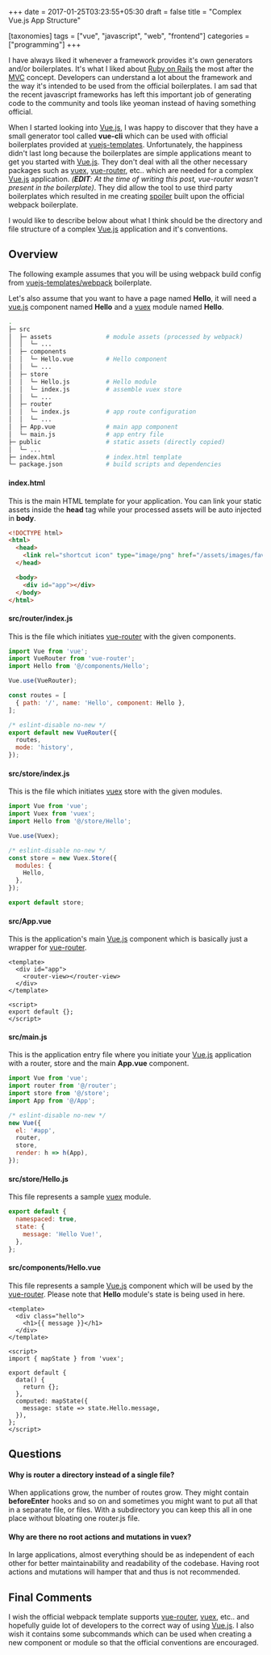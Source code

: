 +++
date = 2017-01-25T03:23:55+05:30
draft = false
title = "Complex Vue.js App Structure"

[taxonomies]
tags = ["vue", "javascript", "web", "frontend"]
categories = ["programming"]
+++

I have always liked it whenever a framework provides it's own generators and/or boilerplates. It's what I liked about [Ruby on Rails](http://rubyonrails.org) the most after the [MVC](https://en.wikipedia.org/wiki/Model–view–controller) concept. Developers can understand a lot about the framework and the way it's intended to be used from the official boilerplates. I am sad that the recent javascript frameworks has left this important job of generating code to the community and tools like yeoman instead of having something official.

When I started looking into [Vue.js][], I was happy to discover that they have a small generator tool called **vue-cli** which can be used with official boilerplates provided at [vuejs-templates](https://github.com/vuejs-templates). Unfortunately, the happiness didn't last long because the boilerplates are simple applications meant to get you started with [Vue.js][]. They don't deal with all the other necessary packages such as [vuex][], [vue-router][], etc.. which are needed for a complex [Vue.js][] application. *(__EDIT__: At the time of writing this post, vue-router wasn't present in the boilerplate)*. They did allow the tool to use third party boilerplates which resulted in me creating [spoiler](https://github.com/pksunkara/spoiler) built upon the official webpack boilerplate.

I would like to describe below about what I think should be the directory and file structure of a complex [Vue.js][] application and it's conventions.

## Overview

The following example assumes that you will be using webpack build config from [vuejs-templates/webpack](https://github.com/vuejs-templates/webpack) boilerplate.

Let's also assume that you want to have a page named **Hello**, it will need a [vue.js][] component named **Hello** and a [vuex][] module named **Hello**.

```bash
.
├─ src
│  ├─ assets               # module assets (processed by webpack)
│  │  └─ ...
│  ├─ components
│  │  └─ Hello.vue         # Hello component
│  │  └─ ...
│  ├─ store
│  │  └─ Hello.js          # Hello module
│  │  └─ index.js          # assemble vuex store
│  │  └─ ...
│  ├─ router
│  │  └─ index.js          # app route configuration
│  │  └─ ...
│  ├─ App.vue              # main app component
│  └─ main.js              # app entry file
├─ public                  # static assets (directly copied)
│  └─ ...
├─ index.html              # index.html template
└─ package.json            # build scripts and dependencies
```

#### index.html

This is the main HTML template for your application. You can link your static assets inside the **head** tag while your processed assets will be auto injected in **body**.

```html
<!DOCTYPE html>
<html>
  <head>
    <link rel="shortcut icon" type="image/png" href="/assets/images/favicon.png"/>
  </head>

  <body>
    <div id="app"></div>
  </body>
</html>
```

#### src/router/index.js

This is the file which initiates [vue-router][] with the given components.

```js
import Vue from 'vue';
import VueRouter from 'vue-router';
import Hello from '@/components/Hello';

Vue.use(VueRouter);

const routes = [
  { path: '/', name: 'Hello', component: Hello },
];

/* eslint-disable no-new */
export default new VueRouter({
  routes,
  mode: 'history',
});
```

#### src/store/index.js

This is the file which initiates [vuex][] store with the given modules.

```js
import Vue from 'vue';
import Vuex from 'vuex';
import Hello from '@/store/Hello';

Vue.use(Vuex);

/* eslint-disable no-new */
const store = new Vuex.Store({
  modules: {
    Hello,
  },
});

export default store;
```

#### src/App.vue

This is the application's main [Vue.js][] component which is basically just a wrapper for [vue-router][].

```vue
<template>
  <div id="app">
    <router-view></router-view>
  </div>
</template>

<script>
export default {};
</script>
```

#### src/main.js

This is the application entry file where you initiate your [Vue.js][] application with a router, store and the main **App.vue** component.

```js
import Vue from 'vue';
import router from '@/router';
import store from '@/store';
import App from '@/App';

/* eslint-disable no-new */
new Vue({
  el: '#app',
  router,
  store,
  render: h => h(App),
});
```

#### src/store/Hello.js

This file represents a sample [vuex][] module.

```js
export default {
  namespaced: true,
  state: {
    message: 'Hello Vue!',
  },
};
```

#### src/components/Hello.vue

This file represents a sample [Vue.js][] component which will be used by the [vue-router][]. Please note that **Hello** module's state is being used in here.

```vue
<template>
  <div class="hello">
    <h1>{{ message }}</h1>
  </div>
</template>

<script>
import { mapState } from 'vuex';

export default {
  data() {
    return {};
  },
  computed: mapState({
    message: state => state.Hello.message,
  }),
};
</script>
```

## Questions

#### Why is router a directory instead of a single file?

When applications grow, the number of routes grow. They might contain **beforeEnter** hooks and so on and sometimes you might want to put all that in a separate file, or files. With a subdirectory you can keep this all in one place without bloating one router.js file.

#### Why are there no root actions and mutations in vuex?

In large applications, almost everything should be as independent of each other for better maintainability and readability of the codebase. Having root actions and mutations will hamper that and thus is not recommended.

## Final Comments

I wish the official webpack template supports [vue-router][], [vuex][], etc.. and hopefully guide lot of developers to the correct way of using [Vue.js][]. I also wish it contains some subcommands which can be used when creating a new component or module so that the official conventions are encouraged.

[Vue.js]: https://vuejs.org
[vuex]: https://vuex.vuejs.org/en/
[vue-router]: https://router.vuejs.org/en/
